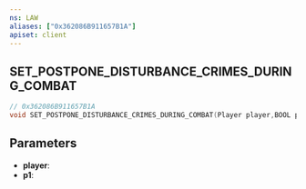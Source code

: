 ```yaml
---
ns: LAW
aliases: ["0x362086B911657B1A"]
apiset: client
---
```

## SET_POSTPONE_DISTURBANCE_CRIMES_DURING_COMBAT

```c
// 0x362086B911657B1A
void SET_POSTPONE_DISTURBANCE_CRIMES_DURING_COMBAT(Player player,BOOL p1);
```


## Parameters
* **player**:
* **p1**:



